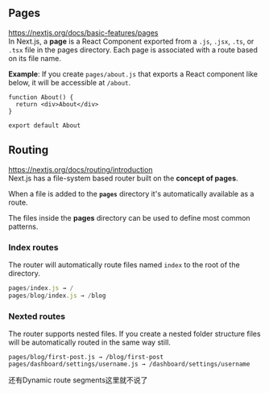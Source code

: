 ## Pages
https://nextjs.org/docs/basic-features/pages   
In Next.js, a **page** is a React Component exported from a `.js`, `.jsx`, `.ts`, or `.tsx` file in the pages directory. Each page is associated with a route based on its file name.   

**Example**: If you create `pages/about.js` that exports a React component like below, it will be accessible at `/about`.
```
function About() {
  return <div>About</div>
}

export default About
```


## Routing
https://nextjs.org/docs/routing/introduction    
Next.js has a file-system based router built on the **concept of pages**.

When a file is added to the **`pages`** directory it's automatically available as a route.

The files inside the **pages** directory can be used to define most common patterns.

### Index routes
The router will automatically route files named `index` to the root of the directory.
```js
pages/index.js → /
pages/blog/index.js → /blog
```

### Nexted routes   
The router supports nested files. If you create a nested folder structure files will be automatically routed in the same way still.
```
pages/blog/first-post.js → /blog/first-post
pages/dashboard/settings/username.js → /dashboard/settings/username
```
还有Dynamic route segments这里就不说了
